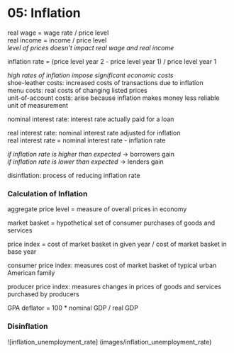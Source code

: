 # 05: Inflation

real wage = wage rate / price level  
real income = income / price level  
*level of prices doesn't impact real wage and real income*

inflation rate = (price level year 2 - price level year 1) / price level year 1

*high rates of inflation impose significant economic costs*  
shoe-leather costs: increased costs of transactions due to inflation  
menu costs: real costs of changing listed prices  
unit-of-account costs: arise because inflation makes money less reliable unit of measurement

nominal interest rate: interest rate actually paid for a loan

real interest rate: nominal interest rate adjusted for inflation  
real interest rate = nominal interest rate - inflation rate

*if inflation rate is higher than expected* -> borrowers gain  
*if inflation rate is lower than expected* -> lenders gain

disinflation: process of reducing inflation rate

### Calculation of Inflation

aggregate price level = measure of overall prices in economy

market basket = hypothetical set of consumer purchases of goods and services

price index = cost of market basket in given year / cost of market basket in base year

consumer price index: measures cost of market basket of typical urban American family

producer price index: measures changes in prices of goods and services purchased by producers

GPA deflator = 100 * nominal GDP / real GDP

### Disinflation

![inflation_unemployment_rate] (images/inflation_unemployment_rate)
